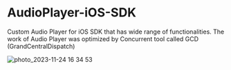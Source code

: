 # AudioPlayer-iOS-SDK
Custom Audio Player for iOS SDK that has wide range of functionalities. The work of Audio Player was optimized by Concurrent tool called GCD (GrandCentralDispatch)

![photo_2023-11-24 16 34 53](https://github.com/medeupazylov/AudioPlayer-iOS-SDK/assets/113336831/f0945916-1dde-43dc-92e5-aebfbd363717)

